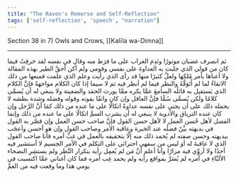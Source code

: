 ```yaml
---
title: "The Raven's Remorse and Self-Reflection"
tags: ['self-reflection', 'speech', "narration"]
---
```


 Section 38 in 7) Owls and Crows, [[Kalīla wa-Dimna]]

---
ثم انصرف غضبان موتورًا ونَدِمَ الغراب على ما فرَط منه وقال في نفسه لقد خرقِتُ فيما كان من قولي الذي جلبت به العداوةَ على نفسي وقومي ولم أكن أحقَّ الطير بهذه المقالة ولا أعناها بأمر مُلكها ولعلَّ كثيرًا منها قد رأى الذي رأيت وعلم الذي علمت فمنعها من ذلك الاتقاءُ لما لم أَتَوَقَّهُ والنظر فيما لم أنظر فيه ثم لا سيما إذا كان الكلام مواجهةً فإنَّ الكلام الذي يَستقبِل به قائلُه السامعَ عمَّا يكره ممَّا يورث الحقد والضغينة ولا ينبغي له أن يُسمَّى كلامًا ولكن يُسمَّى سُمًّا فإنَّ العاقل وإن كان واثقًا بقوته وقوله وفضله وشدة بطشه لا يحمله ذلك على أن يجني على نفسه عداوةً اتكالًا على ما عنده من ذلك كمَا أنَّ الرَّجل وإن كان عنده الترياق والأدوية لا ينبغي له أن يشرب السمَّ اتكالًا على ما عنده من ذلك وإنما الفضل لأهل حُسن العمل لا لأهل حسن القول فإنَّ صاحب حسن العمل وإن قصَّر به القول في بديهته بيِّنٌ فضلُه عند الخبرة وعاقبة الأمر وصاحب القول وإن هو أحسن وأعجَب ببديهته وحسن صفته لم يُحمد ذلك منه إلَّا بتحقيقه بالعمل في غبِّ أمره فأنا صاحب القول الذي لا عاقبةَ له أوَ ليس من سفهي اجترائي على التكلم في الأمر الجسيم لا أستشير فيه أحدًا ولا أروِّي فيه مرارًا وأنا أعلم أنَّ مَن لم يُعمِل رأيه بتكرار النَّظر ولم يستشِرِ النصحاء الألبَّاءِ في أمره لم يُسَرَّ بمواقع رأيه ولم يحمد غِب أمره فما كان أغناني عمَّا اكتسبت في يومي هذا وما وقعت فيه من الغمِّ
